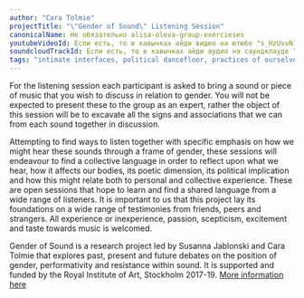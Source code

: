 ```yaml
---
author: "Cara Tolmie"
projectTitle: "\"Gender of Sound\" Listening Session"
canonicalName: Не обязательно alisa-oleva-group-exercieses
youtubeVideoId: Если есть, то в кавычках айди видео на ютюбе "s_HzUvvN1Ns"
soundcloudTrackId: Если есть, то в кавычках айди аудио на саундклауде "353915180"
tags: "intimate interfaces, political dancefloor, practices of ourselves, psychodata, quick knowledge"
---
```

For the listening session each participant is asked to bring a sound or piece of music that you wish to discuss in relation to gender. You will not be expected to present these to the group as an expert, rather the object of this session will be to excavate all the signs and associations that we can from each sound together in discussion.

Attempting to find ways to listen together with specific emphasis on how we might hear these sounds through a frame of gender, these sessions will endeavour to find a collective language in order to reflect upon what we hear, how it affects our bodies, its poetic dimension, its political implication and how this might relate both to personal and collective experience. These are open sessions that hope to learn and find a shared language from a wide range of listeners. It is important to us that this project lay its foundations on a wide range of testimonies from friends, peers and strangers. All experience or inexperience, passion, scepticism, excitement and taste towards music is welcomed.

Gender of Sound is a research project led by Susanna Jablonski and Cara Tolmie that explores past, present and future debates on the position of gender, performativity and resistance within sound. It is supported and funded by the Royal Institute of Art, Stockholm 2017-19. [More information here][1]

[1]: https://www.kkh.se/en/research/artistic-development-projects/the-gender-of-sound/
